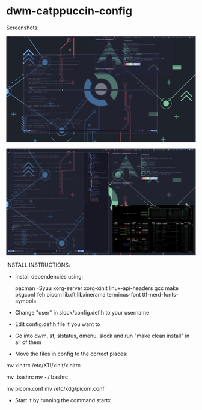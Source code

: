 # dwm-catppuccin-config

Screenshots:

![floating.png](https://github.com/chicken-transfer4/dwm-catppuccin-config/blob/main/screenshots/floating.png?raw=true)

![tiling.png](https://github.com/chicken-transfer4/dwm-catppuccin-config/blob/main/screenshots/tiling.png?raw=true)

INSTALL INSTRUCTIONS: 
* Install dependencies using:

   pacman -Syuu xorg-server xorg-xinit linux-api-headers gcc make pkgconf feh picom libxft libxinerama terminus-font ttf-nerd-fonts-symbols

* Change "user" in slock/config.def.h to your username 


* Edit config.def.h file if you want to


* Go into dwm, st, slstatus, dmenu, slock and run "make clean install" in all of them


* Move the files in config to the correct places:

mv xinitrc /etc/X11/xinit/xinitrc

mv .bashrc mv ~/.bashrc

mv picom.conf mv /etc/xdg/picom.conf



* Start it by running the command startx
